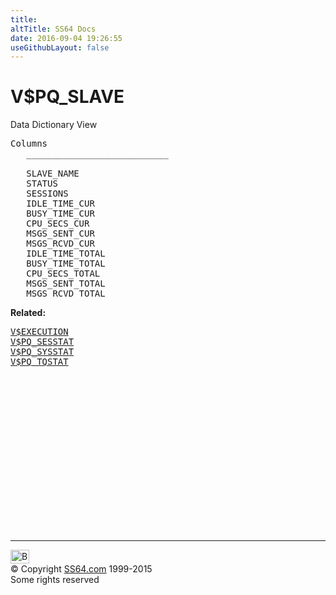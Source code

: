 ```yaml
---
title:
altTitle: SS64 Docs
date: 2016-09-04 19:26:55
useGithubLayout: false
---
```

<!-- #BeginLibraryItem "/Library/head_orav.lbi" --><!-- #EndLibraryItem --><h1>V$PQ_SLAVE </h1>  
 <p> Data Dictionary View </p> 
 
<pre>Columns
   ___________________________
 
   SLAVE_NAME
   STATUS
   SESSIONS
   IDLE_TIME_CUR
   BUSY_TIME_CUR
   CPU_SECS_CUR
   MSGS_SENT_CUR
   MSGS_RCVD_CUR
   IDLE_TIME_TOTAL
   BUSY_TIME_TOTAL
   CPU_SECS_TOTAL
   MSGS_SENT_TOTAL
   MSGS_RCVD_TOTAL</pre>
<p><b>Related:</b></p><pre><a href="V$EXECUTION.html">V$EXECUTION</a> 
<a href="V$PQ_SESSTAT.html">V$PQ_SESSTAT</a> 
<a href="V$PQ_SYSSTAT.html">V$PQ_SYSSTAT</a> 
<a href="V$PQ_TQSTAT.html">V$PQ_TQSTAT</a> </pre><!-- #BeginLibraryItem "/Library/foot_orad.lbi" --><p>
<!-- oracle-footer -->
<ins class="adsbygoogle" style="display:inline-block;width:300px;height:250px" data-ad-client="ca-pub-6140977852749469" data-ad-slot="4275490898"></ins>
<script>
(adsbygoogle = window.adsbygoogle || []).push({});
</script></p>
<hr>
<div id="bl" class="footer"><a href="V$PQ_SLAVE.html#"><img src="../images/top.png" width="30" height="22" alt="Back to the Top"></a></div>
<div id="br" class="footer, tagline">© Copyright <a href="../index.html">SS64.com</a> 1999-2015<br>
Some rights reserved</div>
<!-- #EndLibraryItem -->

